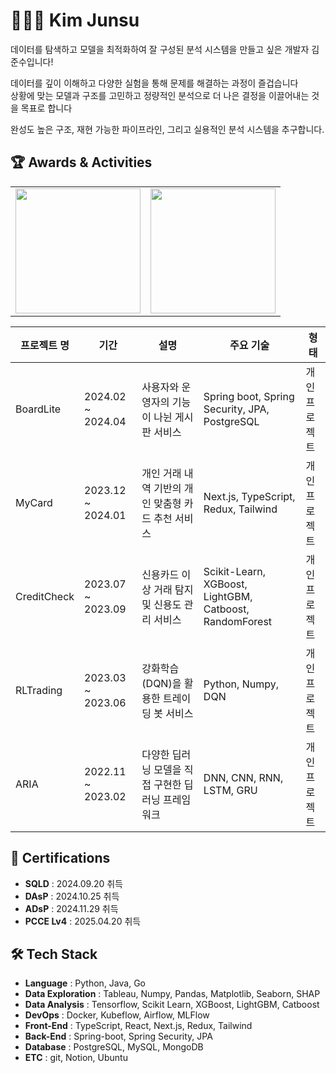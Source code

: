 # 🧑🏻‍💻 Kim Junsu

데이터를 탐색하고 모델을 최적화하여 잘 구성된 분석 시스템을 만들고 싶은 개발자 김준수입니다!

데이터를 깊이 이해하고 다양한 실험을 통해 문제를 해결하는 과정이 즐겁습니다  
상황에 맞는 모델과 구조를 고민하고 정량적인 분석으로 더 나은 결정을 이끌어내는 것을 목표로 합니다  

완성도 높은 구조, 재현 가능한 파이프라인, 그리고 실용적인 분석 시스템을 추구합니다.


## 🏆 Awards & Activities

<table>
<tr>
  <td>
    <img src="https://github-readme-stats.vercel.app/api/top-langs/?username=junsu0302&layout=compact&theme=tokyonight" height="200" style="display:block;"/>
  </td>
  <td>
    <img src="https://mazassumnida.wtf/api/v2/generate_badge?boj=NestNote" height="200" style="display:block;"/>
  </td>
</tr>
</table>

| 프로젝트 명 | 기간 | 설명 | 주요 기술 | 형태 |
| -------- | --- | --- | ------- | --- |
| BoardLite | 2024.02 ~ 2024.04 | 사용자와 운영자의 기능이 나뉜 게시판 서비스 | Spring boot, Spring Security, JPA, PostgreSQL | 개인 프로젝트 |
| MyCard | 2023.12 ~ 2024.01 | 개인 거래 내역 기반의 개인 맞춤형 카드 추천 서비스 | Next.js, TypeScript, Redux, Tailwind | 개인 프로젝트 |
| CreditCheck | 2023.07 ~ 2023.09 | 신용카드 이상 거래 탐지 및 신용도 관리 서비스 | Scikit-Learn, XGBoost, LightGBM, Catboost, RandomForest | 개인 프로젝트 |
| RLTrading | 2023.03 ~ 2023.06 | 강화학습(DQN)을 활용한 트레이딩 봇 서비스 | Python, Numpy, DQN | 개인 프로젝트 |
| ARIA | 2022.11 ~ 2023.02 | 다양한 딥러닝 모델을 직접 구현한 딥러닝 프레임워크 | DNN, CNN, RNN, LSTM, GRU | 개인 프로젝트 |


## 📜 Certifications

- **SQLD** : 2024.09.20 취득
- **DAsP** : 2024.10.25 취득
- **ADsP** : 2024.11.29 취득
- **PCCE Lv4** : 2025.04.20 취득

## 🛠 Tech Stack

- **Language** : Python, Java, Go
- **Data Exploration** : Tableau, Numpy, Pandas, Matplotlib, Seaborn, SHAP
- **Data Analysis** : Tensorflow, Scikit Learn, XGBoost, LightGBM, Catboost
- **DevOps** : Docker, Kubeflow, Airflow, MLFlow
- **Front-End** : TypeScript, React, Next.js, Redux, Tailwind
- **Back-End** : Spring-boot, Spring Security, JPA
- **Database** : PostgreSQL, MySQL, MongoDB
- **ETC** : git, Notion, Ubuntu

